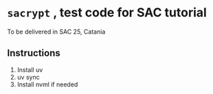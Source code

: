 # `sacrypt` , test code for SAC tutorial


To be delivered in SAC 25, Catania

## Instructions

1. Install uv
2. uv sync
3. Install nvml if needed

